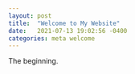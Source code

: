 ```yaml
---
layout: post
title:  "Welcome to My Website"
date:   2021-07-13 19:02:56 -0400
categories: meta welcome
---
```

The beginning.